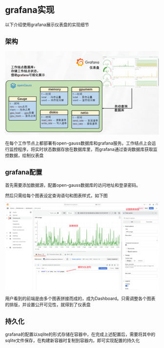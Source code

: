 # grafana实现

以下介绍使用grafana展示仪表盘的实现细节

## 架构

![alt text](../assets/details/grafana1.png)

在每个工作节点上都部署有open-gauss数据库和grafana服务。工作结点上会运行监控程序，将实时状态数据存放在数据库里，而grafana通过查询数据库获取监控数据，绘制仪表盘

## grafana配置

首先需要添加数据源，配置open-gauss数据库的访问地址和登录密码。

然后只需给每个图表设定查询语句和图表样式，如下图

![alt text](../assets/details/grafana2.png)

用户看到的前端是由多个图表拼接而成的，成为Dashboard。只需调整各个图表的排版，并设置公开可见性，就得到了仪表盘

## 持久化

grafana的配置以sqlite的形式存储在容器中，在完成上述配置后，需要将其中的sqlite文件保存，在构建新容器时复制到容器内，即可实现配置的持久化